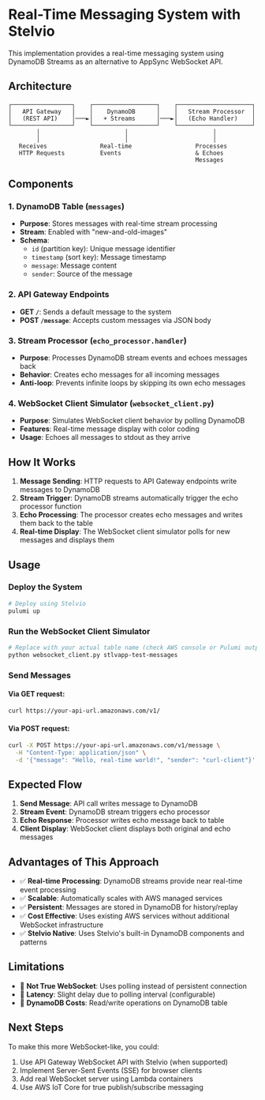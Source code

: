 # Real-Time Messaging System with Stelvio

This implementation provides a real-time messaging system using DynamoDB Streams as an alternative to AppSync WebSocket API.

## Architecture

```
┌─────────────────┐    ┌──────────────────┐    ┌─────────────────────┐
│   API Gateway   │    │    DynamoDB      │    │   Stream Processor  │
│   (REST API)    │───►│   + Streams      │───►│   (Echo Handler)    │
└─────────────────┘    └──────────────────┘    └─────────────────────┘
        │                        │                        │
        │                        │                        │
   Receives               Real-time                  Processes
   HTTP Requests          Events                     & Echoes
                                                     Messages
```

## Components

### 1. DynamoDB Table (`messages`)
- **Purpose**: Stores messages with real-time stream processing
- **Stream**: Enabled with "new-and-old-images" 
- **Schema**:
  - `id` (partition key): Unique message identifier
  - `timestamp` (sort key): Message timestamp
  - `message`: Message content
  - `sender`: Source of the message

### 2. API Gateway Endpoints
- **GET `/`**: Sends a default message to the system
- **POST `/message`**: Accepts custom messages via JSON body

### 3. Stream Processor (`echo_processor.handler`)
- **Purpose**: Processes DynamoDB stream events and echoes messages back
- **Behavior**: Creates echo messages for all incoming messages
- **Anti-loop**: Prevents infinite loops by skipping its own echo messages

### 4. WebSocket Client Simulator (`websocket_client.py`)
- **Purpose**: Simulates WebSocket client behavior by polling DynamoDB
- **Features**: Real-time message display with color coding
- **Usage**: Echoes all messages to stdout as they arrive

## How It Works

1. **Message Sending**: HTTP requests to API Gateway endpoints write messages to DynamoDB
2. **Stream Trigger**: DynamoDB streams automatically trigger the echo processor function
3. **Echo Processing**: The processor creates echo messages and writes them back to the table
4. **Real-time Display**: The WebSocket client simulator polls for new messages and displays them

## Usage

### Deploy the System
```bash
# Deploy using Stelvio
pulumi up
```

### Run the WebSocket Client Simulator
```bash
# Replace with your actual table name (check AWS console or Pulumi output)
python websocket_client.py stlvapp-test-messages
```

### Send Messages

#### Via GET request:
```bash
curl https://your-api-url.amazonaws.com/v1/
```

#### Via POST request:
```bash
curl -X POST https://your-api-url.amazonaws.com/v1/message \
  -H "Content-Type: application/json" \
  -d '{"message": "Hello, real-time world!", "sender": "curl-client"}'
```

## Expected Flow

1. **Send Message**: API call writes message to DynamoDB
2. **Stream Event**: DynamoDB stream triggers echo processor
3. **Echo Response**: Processor writes echo message back to table
4. **Client Display**: WebSocket client displays both original and echo messages

## Advantages of This Approach

- ✅ **Real-time Processing**: DynamoDB streams provide near real-time event processing
- ✅ **Scalable**: Automatically scales with AWS managed services
- ✅ **Persistent**: Messages are stored in DynamoDB for history/replay
- ✅ **Cost Effective**: Uses existing AWS services without additional WebSocket infrastructure
- ✅ **Stelvio Native**: Uses Stelvio's built-in DynamoDB components and patterns

## Limitations

- 📝 **Not True WebSocket**: Uses polling instead of persistent connection
- 📝 **Latency**: Slight delay due to polling interval (configurable)
- 📝 **DynamoDB Costs**: Read/write operations on DynamoDB table

## Next Steps

To make this more WebSocket-like, you could:
1. Use API Gateway WebSocket API with Stelvio (when supported)
2. Implement Server-Sent Events (SSE) for browser clients
3. Add real WebSocket server using Lambda containers
4. Use AWS IoT Core for true publish/subscribe messaging